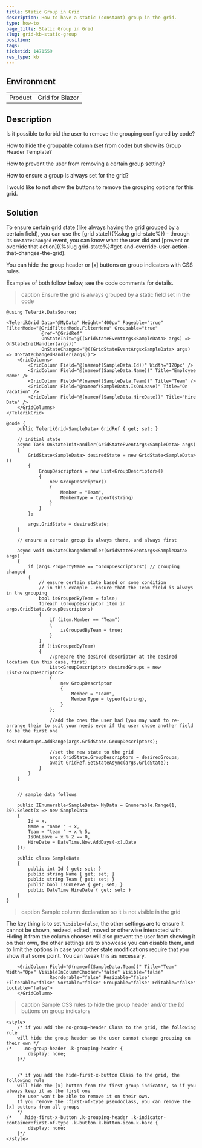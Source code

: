 ```yaml
---
title: Static Group in Grid
description: How to have a static (constant) group in the grid.
type: how-to
page_title: Static Group in Grid
slug: grid-kb-static-group
position: 
tags: 
ticketid: 1471559
res_type: kb
---
```


## Environment
<table>
	<tbody>
		<tr>
			<td>Product</td>
			<td>Grid for Blazor</td>
		</tr>
	</tbody>
</table>


## Description
Is it possible to forbid the user to remove the grouping configured by code?

How to hide the groupable column (set from code) but show its Group Header Template?

How to prevent the user from removing a certain group setting?

How to ensure a group is always set for the grid?

I would like to not show the buttons to remove the grouping options for this grid.

## Solution
To ensure certain grid state (like always having the grid grouped by a certain field), you can use the [grid state]({%slug grid-state%}) - through its `OnStateChanged` event, you can know what the user did and [prevent or override that action]({%slug grid-state%}#get-and-override-user-action-that-changes-the-grid).

You can hide the group header or [x] buttons on group indicators with CSS rules.

Examples of both follow below, see the code comments for details.

>caption Ensure the grid is always grouped by a static field set in the code

````CSHTML
@using Telerik.DataSource;

<TelerikGrid Data="@MyData" Height="400px" Pageable="true" FilterMode="@GridFilterMode.FilterMenu" Groupable="true"
             @ref="@GridRef"
             OnStateInit="@((GridStateEventArgs<SampleData> args) => OnStateInitHandler(args))"
             OnStateChanged="@((GridStateEventArgs<SampleData> args) => OnStateChangedHandler(args))">
    <GridColumns>
        <GridColumn Field="@(nameof(SampleData.Id))" Width="120px" />
        <GridColumn Field="@(nameof(SampleData.Name))" Title="Employee Name" />
        <GridColumn Field="@(nameof(SampleData.Team))" Title="Team" />
        <GridColumn Field="@nameof(SampleData.IsOnLeave)" Title="On Vacation" />
        <GridColumn Field="@(nameof(SampleData.HireDate))" Title="Hire Date" />
    </GridColumns>
</TelerikGrid>

@code {
    public TelerikGrid<SampleData> GridRef { get; set; }

    // initial state
    async Task OnStateInitHandler(GridStateEventArgs<SampleData> args)
    {
        GridState<SampleData> desiredState = new GridState<SampleData>()
        {
            GroupDescriptors = new List<GroupDescriptor>()
            {
                new GroupDescriptor()
                {
                    Member = "Team",
                    MemberType = typeof(string)
                }
            }
        };

        args.GridState = desiredState;
    }

    // ensure a certain group is always there, and always first

    async void OnStateChangedHandler(GridStateEventArgs<SampleData> args)
    {
        if (args.PropertyName == "GroupDescriptors") // grouping changed
        {
            // ensure certain state based on some condition
            // in this example - ensure that the Team field is always in the grouping
            bool isGroupedByTeam = false;
            foreach (GroupDescriptor item in args.GridState.GroupDescriptors)
            {
                if (item.Member == "Team")
                {
                    isGroupedByTeam = true;
                }
            }
            if (!isGroupedByTeam)
            {
                //prepare the desired descriptor at the desired location (in this case, first)
                List<GroupDescriptor> desiredGroups = new List<GroupDescriptor>
                {
                    new GroupDescriptor
                    {
                        Member = "Team",
                        MemberType = typeof(string),
                    }
                };

                //add the ones the user had (you may want to re-arrange their to suit your needs even if the user chose another field to be the first one
                desiredGroups.AddRange(args.GridState.GroupDescriptors);

                //set the new state to the grid
                args.GridState.GroupDescriptors = desiredGroups;
                await GridRef.SetStateAsync(args.GridState);
            }
        }
    }


    // sample data follows

    public IEnumerable<SampleData> MyData = Enumerable.Range(1, 30).Select(x => new SampleData
    {
        Id = x,
        Name = "name " + x,
        Team = "team " + x % 5,
        IsOnLeave = x % 2 == 0,
        HireDate = DateTime.Now.AddDays(-x).Date
    });

    public class SampleData
    {
        public int Id { get; set; }
        public string Name { get; set; }
        public string Team { get; set; }
        public bool IsOnLeave { get; set; }
        public DateTime HireDate { get; set; }
    }
}
````

>caption Sample column declaration so it is not visible in the grid

The key thing is to set `Visible=false`, the other settings are to ensure it cannot be shown, resized, edited, moved or otherwise interacted with. Hiding it from the column chooser will also prevent the user from showing it on their own, the other settings are to showcase you can disable them, and to limit the options in case your other state modifications require that you show it at some point. You can tweak this as necessary.

````CSHTML
    <GridColumn Field="@(nameof(SampleData.Team))" Title="Team" Width="0px" VisibleInColumnChooser="false" Visible="false"
                Reorderable="false" Resizable="false" Filterable="false" Sortable="false" Groupable="false" Editable="false" Lockable="false">
    </GridColumn>
````

>caption Sample CSS rules to hide the group header and/or the [x] buttons on group indicators

````CSHTML
<style>
    /* if you add the no-group-header Class to the grid, the following rule 
    will hide the group header so the user cannot change grouping on their own */
/*    .no-group-header .k-grouping-header {
        display: none;
    }*/


    /* if you add the hide-first-x-button Class to the grid, the following rule
    will hide the [x] button from the first group indicator, so if you always keep it as the first one
    the user won't be able to remove it on their own.
    If you remove the :first-of-type pseudoclass, you can remove the [x] buttons from all groups
    */
/*    .hide-first-x-button .k-grouping-header .k-indicator-container:first-of-type .k-button.k-button-icon.k-bare {
        display: none;
    }*/
</style>
````
